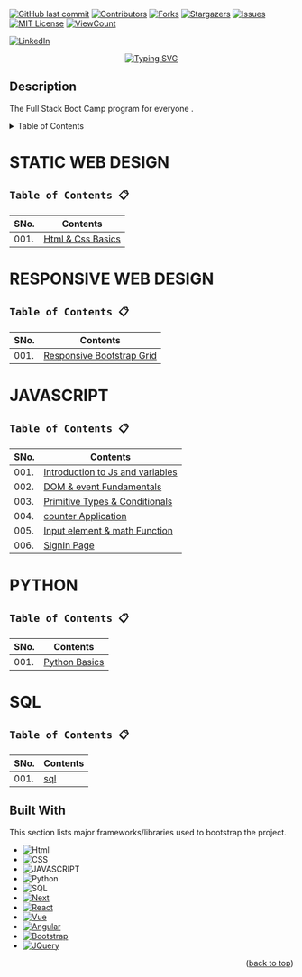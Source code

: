 <!-- PROJECT SHIELDS -->
<!--
*** I'm using markdown "reference style" links for readability.
*** Reference links are enclosed in brackets [ ] instead of parentheses ( ).
*** See the bottom of this document for the declaration of the reference variables
*** for contributors-url, forks-url, etc. This is an optional, concise syntax you may use.
*** https://www.markdownguide.org/basic-syntax/#reference-style-links
-->

[![GitHub last commit][commit-shield]][commit-url]
[![Contributors][contributors-shield]][contributors-url]
[![Forks][forks-shield]][forks-url]
[![Stargazers][stars-shield]][stars-url]
[![Issues][issues-shield]][issues-url]
[![MIT License][license-shield]][license-url]
[![ViewCount][view-shield]][view-url]

[![LinkedIn][linkedin-shield]][linkedin-url]

<p align="center"><a href="https://git.io/typing-svg"><img src="https://readme-typing-svg.demolab.com?font=Fira+Code&pause=1000&color=FFFFFF&background=000000&center=true&vCenter=true&width=435&lines=+Full+Stack+Boot+Camp" alt="Typing SVG" /></a>
</p>

## Description
The Full Stack Boot Camp program for everyone .

<!-- TABLE OF CONTENTS -->
<details>
  <summary>Table of Contents</summary>
  <ol>
    <li><a href="#Static-web-Design">Static-web-Design</a></li>
    <li><a href="#Responsive-web-design">Responsive-web-design</a></li>
    <li><a href="#Python">Python</a></li>
    <li><a href="#Javascript">Javascript</a></li>
  </ol>
</details>

# STATIC WEB DESIGN

## `Table of Contents 📋`
| **SNo.**  | **Contents**                              |
|-----------|-------------------------------------------|
| 001.        | [Html & Css Basics](https://github.com/gowthamdongari/Full-stack-boot-camp/blob/675fca5a52a5febb980cc790766cbee4ec634b2b/Static-web-design/1.html&css%20basics/Basics.html) |

# RESPONSIVE WEB DESIGN

## `Table of Contents 📋`
| **SNo.**  | **Contents**                              |
|-----------|-------------------------------------------|
| 001.        | [Responsive Bootstrap Grid](https://github.com/gowthamdongari/Full-stack-boot-camp/tree/master/Responsive-web-design/01.Resp-bootstrap-grid) |

# JAVASCRIPT

## `Table of Contents 📋`
| **SNo.**  | **Contents**                              |
|-----------|-------------------------------------------|
| 001.        | [Introduction to Js and variables](https://github.com/gowthamdongari/Full-stack-boot-camp/tree/master/JavaScript/01.%20Intro%20to%20JS%20%26%20variables) |
| 002.        | [DOM & event Fundamentals](https://github.com/gowthamdongari/Full-stack-boot-camp/tree/master/JavaScript/02.%20DOM%20%26%20event%20Fundamentals)  |
| 003.        | [Primitive Types & Conditionals](https://github.com/gowthamdongari/Full-stack-boot-camp/tree/master/JavaScript/03.Primitive%20Types%20%26%20Conditionals)  |
| 004.        | [counter Application](https://github.com/gowthamdongari/Full-stack-boot-camp/tree/master/JavaScript/04.counter%20Application)  |
| 005.        | [Input element & math Function](https://github.com/gowthamdongari/Full-stack-boot-camp/tree/master/JavaScript/05.%20Input%20element%20%26%20math%20Function)  |
| 006.        | [SignIn Page](https://github.com/gowthamdongari/Full-stack-boot-camp/tree/master/JavaScript/06.%20SignIn%20Page) |

# PYTHON

## `Table of Contents 📋`
| **SNo.**  | **Contents**                              |
|-----------|-------------------------------------------|
| 001.        | [Python Basics](https://github.com/gowthamdongari/Full-stack-boot-camp/tree/master/Python) |

# SQL

## `Table of Contents 📋`
| **SNo.**  | **Contents**                              |
|-----------|-------------------------------------------|
| 001.        | [sql]() |


## Built With

This section lists  major frameworks/libraries used to bootstrap the project. 

* ![Html][Html]
* ![CSS]
* ![JAVASCRIPT]
* ![Python]
* ![SQL]
* [![Next][Next.js]][Next-url]
* [![React][React.js]][React-url]
* [![Vue][Vue.js]][Vue-url]
* [![Angular][Angular.io]][Angular-url]
* [![Bootstrap][Bootstrap.com]][Bootstrap-url]
* [![JQuery][JQuery.com]][JQuery-url]

<p align="right">(<a href="#readme-top">back to top</a>)</p>












<!-- MARKDOWN LINKS & IMAGES -->
<!-- https://www.markdownguide.org/basic-syntax/#reference-style-links -->
[contributors-shield]: https://img.shields.io/github/contributors/gowthamdongari/Full-stack-boot-camp.svg?style=for-the-badge
[contributors-url]: https://github.com/gowthamdongari/Full-stack-boot-camp/graphs/contributors
[forks-shield]: https://img.shields.io/github/forks/gowthamdongari/Full-stack-boot-camp.svg?style=for-the-badge
[forks-url]: https://github.com/gowthamdongari/Full-stack-boot-camp/network/members
[stars-shield]: https://img.shields.io/github/stars/gowthamdongari/Full-stack-boot-camp.svg?style=for-the-badge
[stars-url]: https://github.com/gowthamdongari/Full-stack-boot-camp/stargazers
[issues-shield]: https://img.shields.io/github/issues/gowthamdongari/Full-stack-boot-camp.svg?style=for-the-badge
[issues-url]: https://github.com/gowthamdongari/Full-stack-boot-camp/issues
[license-shield]: https://img.shields.io/github/license/gowthamdongari/Full-stack-boot-camp.svg?style=for-the-badge
[license-url]: https://github.com/gowthamdongari/Full-stack-boot-camp/blob/master/LICENSE.txt
[linkedin-shield]: https://img.shields.io/badge/-LinkedIn-black.svg?style=for-the-badge&logo=linkedin&colorB=555
[linkedin-url]: https://www.linkedin.com/in/gowthamdongari/
[commit-shield]: https://img.shields.io/github/last-commit/gowthamdongari/Full-stack-boot-camp.svg?style=for-the-badge
[commit-url]: https://img.shields.io/github/last-commit/gowthamdongari/Full-stack-boot-camp
[view-shield]: https://views.whatilearened.today/views/github/gowthamdongari/Full-stack-boot-camp.svg?cache=remove
[view-url]: https://views.whatilearened.today/views/github/gowthamdongari/Full-stack-boot-camp.svg?cache=remove


[product-screenshot]: images/screenshot.png
[Next.js]: https://img.shields.io/badge/next.js-000000?style=for-the-badge&logo=nextdotjs&logoColor=white
[Next-url]: https://nextjs.org/
[React.js]: https://img.shields.io/badge/React-20232A?style=for-the-badge&logo=react&logoColor=61DAFB
[React-url]: https://reactjs.org/
[Vue.js]: https://img.shields.io/badge/Vue.js-35495E?style=for-the-badge&logo=vuedotjs&logoColor=4FC08D
[Vue-url]: https://vuejs.org/
[Angular.io]: https://img.shields.io/badge/Angular-DD0031?style=for-the-badge&logo=angular&logoColor=white
[Angular-url]: https://angular.io/
[Svelte.dev]: https://img.shields.io/badge/Svelte-4A4A55?style=for-the-badge&logo=svelte&logoColor=FF3E00
[Svelte-url]: https://svelte.dev/
[Laravel.com]: https://img.shields.io/badge/Laravel-FF2D20?style=for-the-badge&logo=laravel&logoColor=white
[Laravel-url]: https://laravel.com
[Bootstrap.com]: https://img.shields.io/badge/Bootstrap-563D7C?style=for-the-badge&logo=bootstrap&logoColor=white
[Bootstrap-url]: https://getbootstrap.com
[JQuery.com]: https://img.shields.io/badge/jQuery-0769AD?style=for-the-badge&logo=jquery&logoColor=white
[JQuery-url]: https://jquery.com 
[Html]: https://img.shields.io/badge/-HTML-orange?style=for-the-badge&logo=HTML&logoColor=white
[SQL]: https://img.shields.io/badge/-SQL-blue?style=for-the-badge&logo=sqL&logoColor=white
[CSS]: https://img.shields.io/badge/-CSS-lightgrey?style=for-the-badge&logo=CSS3_logo_and_wordmark.svg
[JAVASCRIPT]: https://img.shields.io/badge/-JAVASCRIPT-black?style=for-the-badge&logo=sqL&logoColor=white
[Python]: https://img.shields.io/badge/-Python-yellow?style=for-the-badge&logo=sqL&logoColor=white

